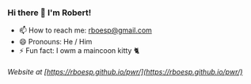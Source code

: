 ### Hi there 👋 I'm Robert!

<!--
**rboesp/rboesp** is a ✨ _special_ ✨ repository because its `README.md` (this file) appears on your GitHub profile.
-->

- 📫 How to reach me: rboesp@gmail.com
- 😄 Pronouns: He / Him
- ⚡ Fun fact: I owm a maincoon kitty 🐈

###### Website at [https://rboesp.github.io/pwr/](https://rboesp.github.io/pwr/)

